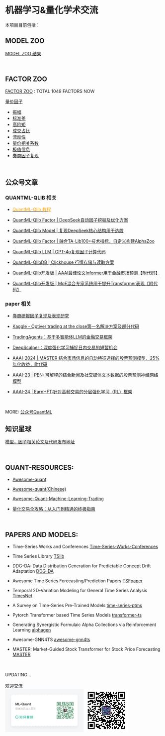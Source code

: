 # 机器学习&量化学术交流


本项目目前包括：


## **MODEL ZOO**

[MODEL ZOO 结果](https://github.com/chaosquant2022/ML-Quant/tree/main/model_zoo)

<BR>

## **FACTOR ZOO**


[FACTOR  ZOO](https://github.com/chaosquant2022/ML-Quant/tree/main/factor_zoo)
: TOTAL 1049 FACTORS NOW 

[量价因子](https://github.com/chaosquant2022/ML-Quant/tree/main/factor_zoo/runs.md)

- [振幅](https://github.com/chaosquant2022/ML-Quant/tree/main/factor_zoo/runs_amplitude.md)
- [标准差](https://github.com/chaosquant2022/ML-Quant/tree/main/factor_zoo/runs_std.md)
- [高阶矩](https://github.com/chaosquant2022/ML-Quant/tree/main/factor_zoo/runs_higher_moment.md)
- [成交占比](https://github.com/chaosquant2022/ML-Quant/tree/main/factor_zoo/runs_turnover.md)
- [流动性](https://github.com/chaosquant2022/ML-Quant/tree/main/factor_zoo/runs_liquidity.md)
- [量价相关系数](https://github.com/chaosquant2022/ML-Quant/tree/main/factor_zoo/runs_corr.md)
- [极值信息](https://github.com/chaosquant2022/ML-Quant/tree/main/factor_zoo/runs_idx.md)
- [券商因子复现](https://github.com/chaosquant2022/ML-Quant/tree/main/factor_zoo/券商因子IC.md)

<BR>

## 公众号文章 ##

### QUANTML-QLIB 相关 ### 

- [<font color="orange">QuantML-Qlib 教程</font>](https://mp.weixin.qq.com/s/3RM5nH7WXs-X8LFEcZwCwg)

- [QuantML-Qlib Factor | DeepSeek自动因子挖掘及优化方案](https://mp.weixin.qq.com/s/GuNe_sf8S6qesgBn00Vz8g)

- [QuantML-Qlib Model | 复现DeepSeek核心结构用于选股](https://mp.weixin.qq.com/s/eUKoT2VoAUpUJUk8QdIw0w)

- [QuantML-Qlib Factor | 融合TA-Lib100+技术指标，自定义构建AlphaZoo](https://mp.weixin.qq.com/s/-GhQltRShyGJqLZ2wJaTfA)

- [QuantML-Qlib LLM | GPT-4o复现因子计算代码](http://mp.weixin.qq.com/s?__biz=Mzg2MzAwNzM0NQ==&mid=2247484355&idx=1&sn=0e2e068277314d93d0373ad5e1b0da82&chksm=ce7e64ddf909edcb0f2894f353b26825800a7862dfb6a53b692b212ae5e93e43c0d7b1ee71cf#rd) 

- [QuantML-QlibDB | Clickhouse 行情存储与读取方案](http://mp.weixin.qq.com/s?__biz=Mzg2MzAwNzM0NQ==&mid=2247484391&idx=1&sn=b56d54740da5d77bef608d787033e321&chksm=ce7e64f9f909edef46da039efbeaf07b636ef08477a3f4ba2b49dea329d2c29b71635a809aca#rd) 

- [QuantML-Qlib开发版 | AAAI最佳论文Informer用于金融市场预测【附代码】](http://mp.weixin.qq.com/s?__biz=Mzg2MzAwNzM0NQ==&mid=2247484065&idx=1&sn=d666c3cd759ceffbdb304c1097a4ebb8&chksm=ce7e65bff909eca9a4fedaef3b9edabf3d4d65c11f38d6edc80e973a9cc6d4c9944944666071#rd) 

- [QuantML-Qlib开发版 | MoE混合专家系统用于提升Transformer表现【附代码】](http://mp.weixin.qq.com/s?__biz=Mzg2MzAwNzM0NQ==&mid=2247484124&idx=1&sn=735f6f9488e202679ad96b3d19329673&chksm=ce7e65c2f909ecd438e908babf20726acc73162f9a5198c445f5bf3b1bc8ed6ed16474cbecfd#rd)

### paper 相关 ### 

- [券商研报因子复现及表现研究](http://mp.weixin.qq.com/s?__biz=Mzg2MzAwNzM0NQ==&mid=2247484329&idx=1&sn=24f18ad20fc0a44ba09a19d43becf651&chksm=ce7e64b7f909eda171118d001451a569509a67bb2d486f5affdaa2824dab5b824ee4bd7b3052#rd) 

- [Kaggle - Optiver trading at the close第一名解决方案及部分代码
](https://mp.weixin.qq.com/s/5sLVB6GwcdQXvkE2T82KCg)

- [TradingAgents：基于多智能体LLM的金融交易框架](https://mp.weixin.qq.com/s/7mDnrEOucf6i8yEGkyIc2w)

- [DeepScalper：深度强化学习捕捉日内交易的短暂机会](https://mp.weixin.qq.com/s/SnMejEiC4Ebt8_k8G4iJoA)

- [AAAI-2024 | MASTER 结合市场信息的自动特征选择的股票预测模型，25%年化收益，附代码](http://mp.weixin.qq.com/s?__biz=Mzg2MzAwNzM0NQ==&mid=2247483818&idx=1&sn=8f17951f57c801a612c7d47f3e1c3a77&chksm=ce7e66b4f909efa2a462cb0640427342a98fe733beeb3e275b1625b9e6f72dcd29a5adb196f6#rd) 

- [AAAI-23 | PEN: 可解释的结合新闻及社交媒体文本数据的股票预测神经网络模型](http://mp.weixin.qq.com/s?__biz=Mzg2MzAwNzM0NQ==&mid=2247483925&idx=1&sn=711b4a193f231442ead1a7709fc9b29a&chksm=ce7e650bf909ec1dc65070e866ee1d6c0127291efb093bb982ae5652aa8232155b2a757ca5d7#rd) 

- [AAAI-24 | EarnHFT:针对高频交易的分层强化学习（RL）框架](http://mp.weixin.qq.com/s?__biz=Mzg2MzAwNzM0NQ==&mid=2247483884&idx=1&sn=b6cde76f0cecd07f19179fce94b67922&chksm=ce7e66f2f909efe4a8e9dcae71358111132135ba8f36bbe40faa5e0a2f42c2291f6ebbe9e4c6#rd) 

<BR>

MORE:  [公众号QuantML](https://github.com/chaosquant2022/ML-Quant/tree/main/papers/公众号文章.md)

## 知识星球 ## 

[模型，因子相关论文及代码发布地址](https://t.zsxq.com/179npRquk)

<BR>


## **QUANT-RESOURCES**:

- [Awesome-quant](https://github.com/wilsonfreitas/awesome-quant)

- [Awesome-quant(Chinese)](https://github.com/thuquant/awesome-quant)

- [Awesome-Quant-Machine-Learning-Trading](https://github.com/grananqvist/Awesome-Quant-Machine-Learning-Trading)

- [量化交易全攻略：从入门到精通的终极指南](https://mp.weixin.qq.com/s/Pb4OwqJevY1e2qA7aSIJ2w)

<BR>



## **PAPERS AND MODELS**:

- Time-Series Works and Conferences [Time-Series-Works-Conferences
](https://github.com/lixus7/Time-Series-Works-Conferences)

- Time Series Library [TSlib](https://github.com/thuml/Time-Series-Library/tree/main)

- DDG-DA: Data Distribution Generation for Predictable Concept Drift Adaptation [DDG-DA](https://arxiv.org/abs/2201.04038)

- Awesome Time Series Forecasting/Prediction Papers [TSFpaper](https://github.com/ddz16/TSFpaper/tree/a4e106b9579d49ba55370e70935e9acff467120a) 

- Temporal 2D-Variation Modeling for General Time Series Analysis [TimesNet](extension://oikmahiipjniocckomdccmplodldodja/pdf-viewer/web/viewer.html?file=https%3A%2F%2Fopenreview.net%2Fpdf%3Fid%3Dju_Uqw384Oq)

- A Survey on Time-Series Pre-Trained Models [time-series-ptms](https://github.com/qianlima-lab/time-series-ptms)

- Pytorch Transformer based Time Series Models [transformer-ts](https://github.com/kashif/pytorch-transformer-ts)

- Generating Synergistic Formulaic Alpha Collections via Reinforcement Learning [alphagen](https://github.com/RL-MLDM/alphagen)

- Awesome-GNN4TS [awesome-gnn4ts](https://github.com/KimMeen/Awesome-GNN4TS)

- MASTER: Market-Guided Stock Transformer for Stock Price Forecasting [MASTER](https://github.com/SJTU-Quant/MASTER)

<BR>




<br>
UPDATING...<br>
<br>
欢迎交流

<br>
<div align="left">
	<img src="ML-Quant.jpg" width="50%" >
	<img src="GZH.jpg" width="27.5%" >
 	<!-- <img src="wechat.jpg" width="20.83%"> -->
	<!-- <img src="ML-Quant.jpg" width="25%"> -->
</div>
